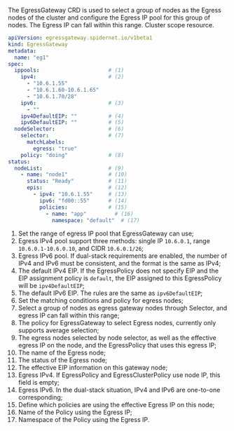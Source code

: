 The EgressGateway CRD is used to select a group of nodes as the Egress nodes of the cluster and configure the Egress IP pool for this group of nodes. The Egress IP can fall within this range. Cluster scope resource.

```yaml
apiVersion: egressgateway.spidernet.io/v1beta1
kind: EgressGateway
metadata:
  name: "eg1"
spec:
  ippools:                      # (1)
    ipv4:                       # (2)
      - "10.6.1.55"
      - "10.6.1.60-10.6.1.65"
      - "10.6.1.70/28"
    ipv6:                       # (3)
      - ""
    ipv4DefaultEIP: ""          # (4)
    ipv6DefaultEIP: ""          # (5)
  nodeSelector:                 # (6)
    selector:                   # (7)
      matchLabels:
        egress: "true"
    policy: "doing"             # (8)
status:                         
  nodeList:                     # (9)
    - name: "node1"             # (10)
      status: "Ready"           # (11)
      epis:                     # (12)
        - ipv4: "10.6.1.55"     # (13)
          ipv6: "fd00::55"      # (14)
          policies:             # (15)
            - name: "app"         # (16)
              namespace: "default"  # (17)
```

1. Set the range of egress IP pool that EgressGateway can use;
2. Egress IPv4 pool support three methods: single IP `10.6.0.1`, range `10.6.0.1-10.6.0.10`, and CIDR `10.6.0.1/26`;
3. Egress IPv6 pool. If dual-stack requirements are enabled, the number of IPv4 and IPv6 must be consistent, and the format is the same as IPv4;
4. The default IPv4 EIP. If the EgressPolicy does not specify EIP and the EIP assignment policy is `default`, the EIP assigned to this EgressPolicy will be `ipv4DefaultEIP`;
5. The default IPv6 EIP. The rules are the same as `ipv6DefaultEIP`;
6. Set the matching conditions and policy for egress nodes;
7. Select a group of nodes as egress gateway nodes through Selector, and egress IP can fall within this range;
8. The policy for EgressGateway to select Egress nodes, currently only supports average selection;
9. The egress nodes selected by node selector, as well as the effective egress IP on the node, and the EgressPolicy that uses this egress IP;
10. The name of the Egress node;
11. The status of the Egress node;
12. The effective EIP information on this gateway node;
13. Egress IPv4. If EgressPolicy and EgressClusterPolicy use node IP, this field is empty;
14. Egress IPv6. In the dual-stack situation, IPv4 and IPv6 are one-to-one corresponding;
15. Define which policies are using the effective Egress IP on this node;
16. Name of the Policy using the Egress IP;
17. Namespace of the Policy using the Egress IP.


